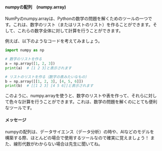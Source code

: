#### numpyの配列　(numpy.array)
NumPyのnumpy.arrayは、Pythonの数学の問題を解くためのツールの一つです。これは、数字のリスト（またはリストのリスト）を作ることができます。そして、これらの数字全体に対して計算を行うことができます。

例えば、以下のようなコードを考えてみましょう。
```python
import numpy as np

# 数字のリストを作る
a = np.array([1, 2, 3])
print(a)  # [1 2 3]と表示されます

# リストのリストを作る（数字の表みたいなもの）
b = np.array([[1, 2, 3], [4, 5, 6]])
print(b)  # [[1 2 3] [4 5 6]]と表示されます
```
このように、numpy.arrayを使うと、数字のリストや表を作って、それらに対して色々な計算を行うことができます。これは、数学の問題を解くのにとても便利なツールです。

#### メッセージ
numpyの配列は、データサイエンス（データ分析）の時や、AIなどのモデルを構築する際、ほとんどの場合で使用するツールなので確実に覚えましょう！
また、線形代数がわからない場合は先生に聞いてね。